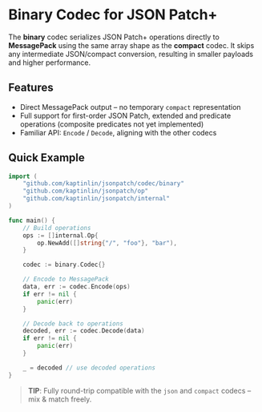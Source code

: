 # Binary Codec for JSON Patch+

The **binary** codec serializes JSON Patch+ operations directly to **MessagePack** using the same array shape as the **compact** codec. It skips any intermediate JSON/compact conversion, resulting in smaller payloads and higher performance.

## Features

- Direct MessagePack output – no temporary `compact` representation
- Full support for first-order JSON Patch, extended and predicate operations (composite predicates not yet implemented)
- Familiar API: `Encode` / `Decode`, aligning with the other codecs

## Quick Example

```go
import (
    "github.com/kaptinlin/jsonpatch/codec/binary"
    "github.com/kaptinlin/jsonpatch/op"
    "github.com/kaptinlin/jsonpatch/internal"
)

func main() {
    // Build operations
    ops := []internal.Op{
        op.NewAdd([]string{"/", "foo"}, "bar"),
    }

    codec := binary.Codec{}

    // Encode to MessagePack
    data, err := codec.Encode(ops)
    if err != nil {
        panic(err)
    }

    // Decode back to operations
    decoded, err := codec.Decode(data)
    if err != nil {
        panic(err)
    }

    _ = decoded // use decoded operations
}
```

> **TIP**: Fully round-trip compatible with the `json` and `compact` codecs – mix & match freely. 
